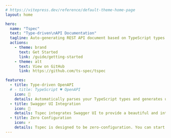 ```yaml
---
# https://vitepress.dev/reference/default-theme-home-page
layout: home

hero:
  name: "Tspec"
  text: "Type-driven\nAPI Documentation"
  tagline: Auto-generating REST API document based on TypeScript types
  actions:
    - theme: brand
      text: Get Started
      link: /guide/getting-started
    - theme: alt
      text: View on GitHub
      link: https://github.com/ts-spec/tspec

features:
  - title: Type-driven OpenAPI
  # - title: TypeScript ♥ OpenAPI
    icon: 📝
    details: Automatically parses your TypeScript types and generates up-to-date OpenAPI specification.
  - title: Swagger UI Integration
    icon: 💎
    details: Tspec integrates Swagger UI to provide a beautiful and interactive API documentation.
  - title: Zero Configuration
    icon: ⚡️
    details: Tspec is designed to be zero-configuration. You can start using it right away without any configuration. 
---
```


